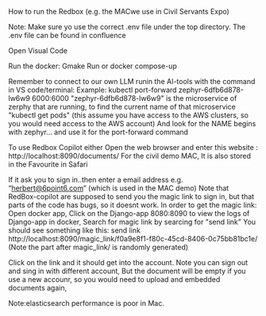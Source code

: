 How to run the Redbox  (e.g. the MACwe use in Civil Servants Expo)

Note: Make sure yo use the correct .env file under the top directory.
The .env file can be found in confluence


Open Visual Code

Run the docker:
Gmake Run 
or docker compose-up 

Remember to connect to our own LLM runin the AI-tools with the command in VS code/terminal:
Example: kubectl port-forward zephyr-6dfb6d878-lw6w9 6000:6000
"zephyr-6dfb6d878-lw6w9" is the microservice of zerphy that are running, 
to find the current name of that microservice
"kubectl get pods" (this assume you have access to the AWS clusters, so you would need access to the AWS account)
And look for the NAME begins with zephyr… and use it for the port-forward command


To use Redbox Copilot either
Open the web browser and enter this website : http://localhost:8090/documents/
For the civil demo MAC, It is also stored in the Favourite in Safari


If it ask you to sign in..then
enter a email address e.g. “herbert@6point6.com” (which is used in the MAC demo)
Note that RedBox-copilot are supposed to send you the magic link to sign in, 
but that parts of the code has bugs, so it doesnt work.
In order to get the magic link:
Open docker app, Click on the Django-app 8080:8090 to view the logs of Django-app in docker,
Search for magic link by searcing for "send link"
You should see something like this:
send link http://localhost:8090/magic_link/f0a9e8f1-f80c-45cd-8406-0c75bb81bc1e/
(Note the part after magic_link/ is randomly generated)

Click on the link and it should get into the account.
Note you can sign out and sing in with different account,
But the document will be empty if you use a new accounr, so
you would need to upload and embedded documents again,

Note:elasticsearch performance is poor in Mac.
